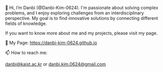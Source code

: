 👋 Hi, I’m Danbi (@Danbi-Kim-0624).
I'm passionate about solving complex problems, and I enjoy exploring challenges from an interdisciplinary perspective.
My goal is to find innovative solutions by connecting different fields of knowledge.

If you want to know more about me and my projects, please visit my page.

🔗 My Page: https://danbi-kim-0624.github.io

📫 How to reach me:

danbi@kaist.ac.kr or danbi.kim.0624@gmail.com

<!---
Danbi-Kim-0624/Danbi-Kim-0624 is a ✨ special ✨ repository because its `README.md` (this file) appears on your GitHub profile.
You can click the Preview link to take a look at your changes.
--->
